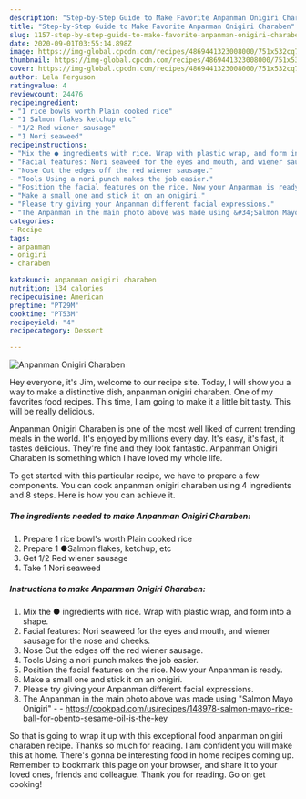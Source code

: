 ```yaml
---
description: "Step-by-Step Guide to Make Favorite Anpanman Onigiri Charaben"
title: "Step-by-Step Guide to Make Favorite Anpanman Onigiri Charaben"
slug: 1157-step-by-step-guide-to-make-favorite-anpanman-onigiri-charaben
date: 2020-09-01T03:55:14.898Z
image: https://img-global.cpcdn.com/recipes/4869441323008000/751x532cq70/anpanman-onigiri-charaben-recipe-main-photo.jpg
thumbnail: https://img-global.cpcdn.com/recipes/4869441323008000/751x532cq70/anpanman-onigiri-charaben-recipe-main-photo.jpg
cover: https://img-global.cpcdn.com/recipes/4869441323008000/751x532cq70/anpanman-onigiri-charaben-recipe-main-photo.jpg
author: Lela Ferguson
ratingvalue: 4
reviewcount: 24476
recipeingredient:
- "1 rice bowls worth Plain cooked rice"
- "1 Salmon flakes ketchup etc"
- "1/2 Red wiener sausage"
- "1 Nori seaweed"
recipeinstructions:
- "Mix the ● ingredients with rice. Wrap with plastic wrap, and form into a shape."
- "Facial features: Nori seaweed for the eyes and mouth, and wiener sausage for the nose and cheeks."
- "Nose Cut the edges off the red wiener sausage."
- "Tools Using a nori punch makes the job easier."
- "Position the facial features on the rice. Now your Anpanman is ready."
- "Make a small one and stick it on an onigiri."
- "Please try giving your Anpanman different facial expressions."
- "The Anpanman in the main photo above was made using &#34;Salmon Mayo Onigiri&#34;  https://cookpad.com/us/recipes/148978-salmon-mayo-rice-ball-for-obento-sesame-oil-is-the-key"
categories:
- Recipe
tags:
- anpanman
- onigiri
- charaben

katakunci: anpanman onigiri charaben 
nutrition: 134 calories
recipecuisine: American
preptime: "PT29M"
cooktime: "PT53M"
recipeyield: "4"
recipecategory: Dessert

---
```



![Anpanman Onigiri Charaben](https://img-global.cpcdn.com/recipes/4869441323008000/751x532cq70/anpanman-onigiri-charaben-recipe-main-photo.jpg)

Hey everyone, it's Jim, welcome to our recipe site. Today, I will show you a way to make a distinctive dish, anpanman onigiri charaben. One of my favorites food recipes. This time, I am going to make it a little bit tasty. This will be really delicious.



Anpanman Onigiri Charaben is one of the most well liked of current trending meals in the world. It's enjoyed by millions every day. It's easy, it's fast, it tastes delicious. They're fine and they look fantastic. Anpanman Onigiri Charaben is something which I have loved my whole life.


To get started with this particular recipe, we have to prepare a few components. You can cook anpanman onigiri charaben using 4 ingredients and 8 steps. Here is how you can achieve it.

<!--inarticleads1-->

##### The ingredients needed to make Anpanman Onigiri Charaben:

1. Prepare 1 rice bowl&#39;s worth Plain cooked rice
1. Prepare 1 ●Salmon flakes, ketchup, etc
1. Get 1/2 Red wiener sausage
1. Take 1 Nori seaweed




<!--inarticleads2-->

##### Instructions to make Anpanman Onigiri Charaben:

1. Mix the ● ingredients with rice. Wrap with plastic wrap, and form into a shape.
1. Facial features: Nori seaweed for the eyes and mouth, and wiener sausage for the nose and cheeks.
1. Nose Cut the edges off the red wiener sausage.
1. Tools Using a nori punch makes the job easier.
1. Position the facial features on the rice. Now your Anpanman is ready.
1. Make a small one and stick it on an onigiri.
1. Please try giving your Anpanman different facial expressions.
1. The Anpanman in the main photo above was made using &#34;Salmon Mayo Onigiri&#34; -  - https://cookpad.com/us/recipes/148978-salmon-mayo-rice-ball-for-obento-sesame-oil-is-the-key




So that is going to wrap it up with this exceptional food anpanman onigiri charaben recipe. Thanks so much for reading. I am confident you will make this at home. There's gonna be interesting food in home recipes coming up. Remember to bookmark this page on your browser, and share it to your loved ones, friends and colleague. Thank you for reading. Go on get cooking!

